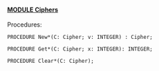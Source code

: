 
#### [MODULE Ciphers](https://github.com/io-core/Crypto/blob/main/Ciphers.Mod)

Procedures:

```
PROCEDURE New*(C: Cipher; v: INTEGER) : Cipher;
```
```
PROCEDURE Get*(C: Cipher; x: INTEGER): INTEGER;
```
```
PROCEDURE Clear*(C: Cipher);
```
